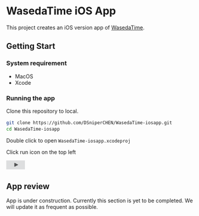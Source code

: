 # WasedaTime iOS App

This project creates an iOS version app of [WasedaTime](https://wasedatime.com). 

## Getting Start

### System requirement
- MacOS
- Xcode

### Running the app
Clone this repository to local. 

```bash
git clone https://github.com/DSniperCHEN/WasedaTime-iosapp.git
cd WasedaTime-iosapp
```

Double click to open `WasedaTime-iosapp.xcodeproj`

Click run icon on the top left

<img src="doc/run icon.png" alt="Presentation Layer" width=10%/>


## App review
App is under construction. Currently this section is yet to be completed. We will update it as frequent as possible.


